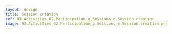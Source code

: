 ```yaml
---
layout: design
title: Session creation
ref: 03.Activities_02.Participation_g.Sessions_e.Session creation
image: 03.Activities_02.Participation_g.Sessions_e.Session creation.png
---
```

